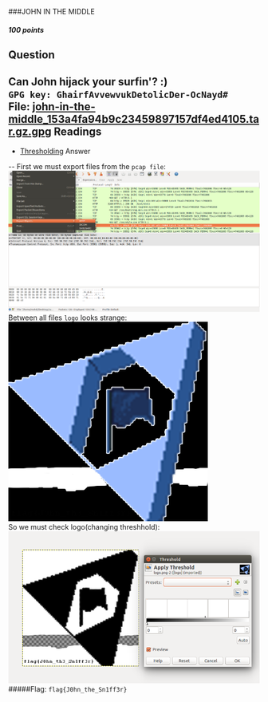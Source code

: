 ###JOHN IN THE MIDDLE
##### 100 points
Question
--
Can John hijack your surfin'? :)  
`GPG key: GhairfAvvewvukDetolicDer-OcNayd#`  
File: [john-in-the-middle_153a4fa94b9c23459897157df4ed4105.tar.gz.gpg](john-in-the-middle_153a4fa94b9c23459897157df4ed4105.tar.gz.gpg)
Readings
--
* [Thresholding](https://goo.gl/0kCOVL)
Answer

--
First we must export files from the `pcap file`:  
![wireshark](wireshark.png)  
Between all files `logo` looks strange:  
![logo](logo.png)  
So we must check logo(changing threshhold):  
![gimp](gimp.png)
#####Flag: `flag{J0hn_the_Sn1ff3r}`
